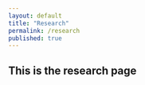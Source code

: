 ```yaml
---
layout: default
title: "Research"
permalink: /research
published: true
---
```


## This is the research page